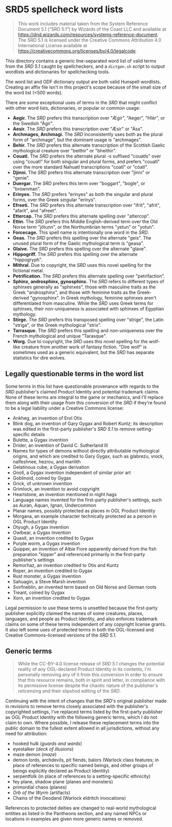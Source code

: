 # SRD5 spellcheck word lists

> This work includes material taken from the System Reference Document 5.1 (“SRD 5.1”) by Wizards of the Coast LLC and available at https://dnd.wizards.com/resources/systems-reference-document. The SRD 5.1 is licensed under the Creative Commons Attribution 4.0 International License available at https://creativecommons.org/licenses/by/4.0/legalcode.

This directory contains a generic line-separated word list of valid terms from the *SRD 5.1* caught by spellcheckers, and a `dictgen.sh` script to output wordlists and dictionaries for spellchecking tools.

The word list and ODF dictionary output are both valid Hunspell wordlists. Creating an affix file isn't in this project's scope because of the small size of the word list (<500 words).

There are some exceptional uses of terms in the *SRD* that might conflict with other word lists, dictionaries, or popular or common usage:

- **Aegir.** The *SRD* prefers this transcription over "Ægir", "Aeger", "Hlér", or the Swedish "Ägir".
- **Aesir.** The *SRD* prefers this transcription over "Æsir" or "Áss".
- **Archmages, Archmagi.** The *SRD* inconsistently uses both as the plural form of "archmage", but the dominant usage is "archmages".
- **Behir.** The *SRD* prefers this alternate transcription of the Scottish Gaelic mythological creature over "beithir" or "bheithir".
- **Couatl.** The *SRD* prefers the alternate plural _-s_ suffixed "couatls" over using "couatl" for both singular and plural forms, and prefers "couatl" over the more standard Nahuatl transcriptions "coatl" or "cóatl".
- **Djinni.** The *SRD* prefers this alternate transcription over "jinni" or "genie".
- **Duergar.** The *SRD* prefers this term over "boggart", "bogle", or "brownman".
- **Erinyes.** The *SRD* prefers "erinyes" as both the singular and plural forms, over the Greek singular "erinys".
- **Efreeti.** The *SRD* prefers this alternate transcription over "ifrit", "afrit", "afarit", and "afreet".
- **Ettercap.** The *SRD* prefers this alternate spelling over "attercop".
- **Ettin.** The *SRD* prefers this Middle English-derived term over the Old Norse term "jötunn", or the Northumbrian terms "yetun" or "yotun".
- **Forcecage.** This spell name is intentionally one word in the *SRD*.
- **Geas.** The *SRD* prefers this spelling over the alternate "geis". The unused plural form of the Gaelic mythological term is "geasa".
- **Glaive.** The *SRD* prefers this spelling over the alternate "glave".
- **Hippogriff.** The *SRD* prefers this spelling over the alternate "hippogryph".
- **Mithral.** Due to copyright, the *SRD* uses this novel spelling for the fictional metal.
- **Petrification.** The *SRD* prefers this alternate spelling over "petrifaction".
- **Sphinx, androsphinx, gynosphinx.** The *SRD* refers to different types of sphinxes generally as "sphinxes", those with masculine traits as the Greek "androsphinx", and those with feminine traits as the Greek-derived "gynosphinx". In Greek mythology, feminine sphinxes aren't differentiated from masculine. While the *SRD* uses Greek terms for sphinxes, their non-uniqueness is associated with sphinxes of Egyptian mythology.
- **Stirge.** The *SRD* prefers this transposed spelling over "strige", the Latin "striga", or the Greek mythological "strix".
- **Tarrasque.** The *SRD* prefers this spelling and non-uniqueness over the French mythological and unique "Tarasque".
- **Worg.** Due to copyright, the *SRD* uses this novel spelling for the wolf-like creature from another work of fantasy fiction. "Dire wolf" is sometimes used as a generic equivalent, but the *SRD* has separate statistics for dire wolves.

## Legally questionable terms in the word list

Some terms in this list have questionable provenance with regards to the *SRD* publisher's claimed Product Identity and potential trademark claims. None of these terms are integral to the game or mechanics, and I'll replace them along with their usage from this conversion of the *SRD* if they're found to be a legal liability under a Creative Commons license:

- Ankheg, an invention of Erol Otis
- Blink dog, an invention of Gary Gygax and Robert Kuntz; its description was edited in the first-party publisher's *SRD 5.1* to remove setting-specific details
- Bulette, a Gygax invention
- Drider, an invention of David C. Sutherland III
- Names for types of demons without directly attributable mythological origins, and which are credited to Gary Gygax, such as glabrezu, vrock, nalfeshnee, hezrou, and marilith
- Gelatinous cube, a Gygax derivation
- Gnoll, a Gygax invention independent of similar prior art
- Goblinoid, coined by Gygax
- Grick, of unknown invention
- Grimlock, an invention to avoid copyright
- Heartstone, an invention mentioned in night hags
- Language names invented for the first-party publisher's settings, such as Auran, Aquan, Ignan, Undercommon
- Planar names, possibly protected as places in OGL Product Identity
- Morgana, an example character technically protected as a person in OGL Product Identity
- Otyugh, a Gygax invention
- Owlbear, a Gygax invention
- Quasit, an invention credited to Gygax
- Purple worm, a Gygax invention
- Quipper, an invention of Albie Fiore apparently derived from the fish preparation "kipper" and referenced primarily in the first-party publisher's settings
- Remorhaz, an invention credited to Otis and Kuntz
- Roper, an invention credited to Gygax
- Rust monster, a Gygax invention
- Sahuagin, a Steve Marsh invention
- Svirfneblin, an invented term based on Old Norse and German roots
- Treant, coined by Gygax
- Xorn, an invention credited to Gygax

Legal permission to use these terms is unsettled because the first-party publisher explicitly claimed the names of some creatures, places, languages, and people as Product Identity, and also enforces trademark claims on some of these terms independent of any copyright license grants. It also left some uses of protected terms in both the OGL-licensed and Creative Commons-licensed versions of the *SRD 5.1*.

## Generic terms

> While the CC-BY-4.0 license release of *SRD 5.1* changes the potential reality of any OGL-declared Product Identity in its contents, I'm personally removing any of it from this conversion in order to ensure that this resource remains, both in spirit and letter, in compliance with its permissive license despite the chaotic nature of the publisher's relicensing and their slipshod editing of the *SRD*.

Continuing with the intent of changes that the *SRD*'s original publisher made in revisions to remove terms closely associated with the publisher's copyrighted settings, I've replaced terms listed by the first-party publisher as OGL Product Identity with the following generic terms, which I do not claim to own. Where possible, I release these replacement terms into the public domain to the fullest extent allowed in all jurisdictions, without any need for attribution:

-   hooked hulk (*guards and wards*)
-   eyestalker (*deck of illusions*)
-   maze demon (*maze*)
-   demon lords, archdevils, pit fiends, balors (Warlock class features; in place of references to specific named beings, and other groups of beings explicitly declared as Product Identity)
-   serpentfolk (in place of references to a setting-specific ethnicity)
-   fey plane, shadow plane (planes and monsters)
-   primordial chaos (planes)
-   *Orb of the Wyrm* (artifacts)
-   Chains of the Deodand (Warlock eldritch invocations)

References to protected deities are changed to real-world mythological entities as listed in the Pantheons section, and any named NPCs or locations in examples are given more generic names or removed.

